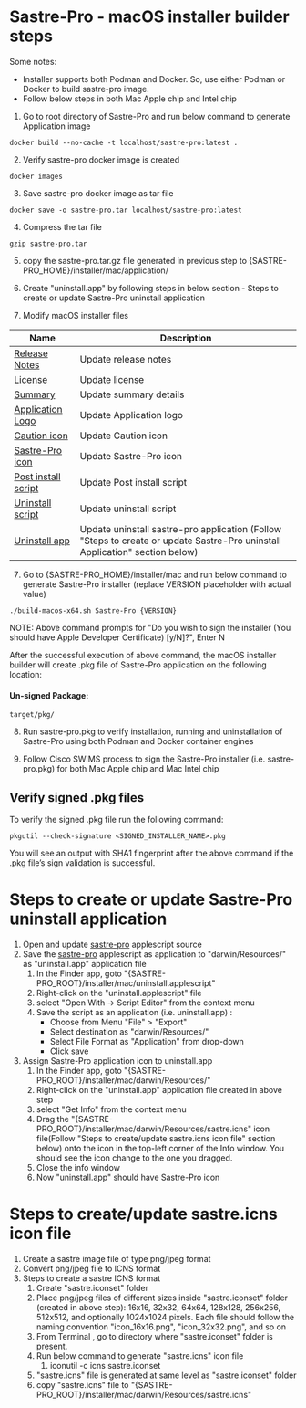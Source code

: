 # Sastre-Pro - macOS installer builder steps

Some notes: 
- Installer supports both Podman and Docker. So, use either Podman or Docker to build sastre-pro image.
- Follow below steps in both Mac Apple chip and Intel chip <br>

1. Go to root directory of Sastre-Pro and run below command to generate Application image
```
docker build --no-cache -t localhost/sastre-pro:latest .
```
2. Verify sastre-pro docker image is created
```
docker images
```
3. Save sastre-pro docker image as tar file
```
docker save -o sastre-pro.tar localhost/sastre-pro:latest
```
4. Compress the tar file
```
gzip sastre-pro.tar 
```
5. copy the sastre-pro.tar.gz file generated in previous step to {SASTRE-PRO_HOME}/installer/mac/application/

6. Create "uninstall.app" by following steps in below section - Steps to create or update Sastre-Pro uninstall application

7. Modify macOS installer files

Name | Description
--- | ---
[Release Notes](darwin/Resources/welcome.html)|Update release notes
[License](darwin/Resources/LICENSE.txt)|Update license
[Summary](darwin/Resources/conclusion.html)|Update summary details
[Application Logo](darwin/Resources/banner.png)|Update Application logo
[Caution icon](darwin/Resources/caution.png)|Update Caution icon
[Sastre-Pro icon](darwin/Resources/sastre.icns)|Update Sastre-Pro icon
[Post install script](darwin/scripts/postinstall)|Update Post install script
[Uninstall script](darwin/Resources/uninstall.sh)|Update uninstall script
[Uninstall app](darwin/Resources/uninstall.app)|Update uninstall sastre-pro application (Follow "Steps to create or update Sastre-Pro uninstall Application" section below)

7. Go to {SASTRE-PRO_HOME}/installer/mac and run below command to generate Sastre-Pro installer (replace VERSION placeholder with actual value) 
```
./build-macos-x64.sh Sastre-Pro {VERSION}
```
NOTE: Above command prompts for "Do you wish to sign the installer (You should have Apple Developer Certificate) [y/N]?", Enter N

After the successful execution of above command, the macOS installer builder will create .pkg file of Sastre-Pro application on the following location:

#### Un-signed Package:
```
target/pkg/
```

8. Run sastre-pro.pkg to verify installation, running and uninstallation of Sastre-Pro using both Podman and Docker container engines

9. Follow Cisco SWIMS process to sign the Sastre-Pro installer (i.e. sastre-pro.pkg) for both Mac Apple chip and Mac Intel chip



## Verify signed .pkg files

To verify the signed .pkg file run the following command:
```
pkgutil --check-signature <SIGNED_INSTALLER_NAME>.pkg
```
You will see an output with SHA1 fingerprint after the above command if the .pkg file’s sign validation is successful.


# Steps to create or update Sastre-Pro uninstall application

1. Open and update [sastre-pro](uninstall.applescript) applescript source
2. Save the [sastre-pro](uninstall.applescript) applescript as application to "darwin/Resources/" as "uninstall.app" application file
    1. In the Finder app, goto "{SASTRE-PRO_ROOT}/installer/mac/uninstall.applescript" 
    2. Right-click on the "uninstall.applescript" file
    3. select "Open With -> Script Editor" from the context menu
    4. Save the script as an application (i.e. uninstall.app) : 
        - Choose from Menu "File" > "Export" 
        - Select destination as "darwin/Resources/"
        - Select File Format as "Application" from drop-down
        - Click save
3. Assign Sastre-Pro application icon to uninstall.app
    1. In the Finder app, goto "{SASTRE-PRO_ROOT}/installer/mac/darwin/Resources/"
    2. Right-click on the "uninstall.app" application file created in above step
    3. select "Get Info" from the context menu 
    4. Drag the "{SASTRE-PRO_ROOT}/installer/mac/darwin/Resources/sastre.icns" icon file(Follow "Steps to create/update sastre.icns icon file" section below) onto the icon in the top-left corner of the Info window. You should see the icon change to the one you dragged.
    5. Close the info window
    6. Now "uninstall.app" should have Sastre-Pro icon
    

# Steps to create/update sastre.icns icon file

1. Create a sastre image file of type png/jpeg format
2. Convert png/jpeg file to ICNS format
3. Steps to create a sastre ICNS format
    1. Create "sastre.iconset" folder
    2. Place png/jpeg files of different sizes inside "sastre.iconset" folder (created in above step): 16x16, 32x32, 64x64, 128x128, 256x256, 512x512, and optionally 1024x1024 pixels. Each file should follow the naming convention "icon_16x16.png", "icon_32x32.png", and so on
    3. From Terminal , go to directory where "sastre.iconset" folder is present.
    4. Run below command to generate "sastre.icns" icon file
        1. iconutil -c icns sastre.iconset 
    5. "sastre.icns" file is generated at same level as "sastre.iconset" folder
    6. copy "sastre.icns" file to "{SASTRE-PRO_ROOT}/installer/mac/darwin/Resources/sastre.icns"
 